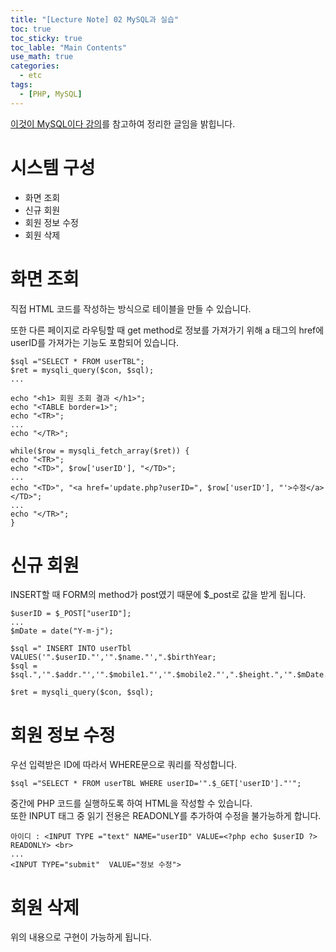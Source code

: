 ```yaml
---
title: "[Lecture Note] 02 MySQL과 실습"
toc: true
toc_sticky: true
toc_lable: "Main Contents"
use_math: true
categories:
  - etc
tags:
  - [PHP, MySQL]
---
```


[이것이 MySQL이다 강의](https://www.youtube.com/watch?v=xKYeJxBTt2E&list=PLVsNizTWUw7Hox7NMhenT-bulldCp9HP9)를 참고하여 정리한 글임을 밝힙니다.


# 시스템 구성

- 화면 조회
- 신규 회원
- 회원 정보 수정
- 회원 삭제 

# 화면 조회

직접 HTML 코드를 작성하는 방식으로 테이블을 만들 수 있습니다.

또한 다른 페이지로 라우팅할 때 get method로 정보를 가져가기 위해 a 태그의 href에 userID를 가져가는 기능도 포함되어 있습니다.

```
$sql ="SELECT * FROM userTBL";
$ret = mysqli_query($con, $sql);   
...

echo "<h1> 회원 조회 결과 </h1>";
echo "<TABLE border=1>";
echo "<TR>";
...
echo "</TR>";

while($row = mysqli_fetch_array($ret)) {
echo "<TR>";
echo "<TD>", $row['userID'], "</TD>";
...
echo "<TD>", "<a href='update.php?userID=", $row['userID'], "'>수정</a></TD>";
...
echo "</TR>";	  
}   
```

# 신규 회원

INSERT할 때 FORM의 method가 post였기 때문에 $_post로 값을 받게 됩니다. 

```
$userID = $_POST["userID"];
...
$mDate = date("Y-m-j");

$sql =" INSERT INTO userTbl VALUES('".$userID."','".$name."',".$birthYear;
$sql = $sql.",'".$addr."','".$mobile1."','".$mobile2."',".$height.",'".$mDate."')";

$ret = mysqli_query($con, $sql);
```

# 회원 정보 수정

우선 입력받은 ID에 따라서 WHERE문으로 쿼리를 작성합니다.

```
$sql ="SELECT * FROM userTBL WHERE userID='".$_GET['userID']."'";
```

중간에 PHP 코드를 실행하도록 하여 HTML을 작성할 수 있습니다.<br>
또한 INPUT 태그 중 읽기 전용은 READONLY를 추가하여 수정을 불가능하게 합니다.

```
아이디 : <INPUT TYPE ="text" NAME="userID" VALUE=<?php echo $userID ?> READONLY> <br>
...
<INPUT TYPE="submit"  VALUE="정보 수정">
```

# 회원 삭제 

위의 내용으로 구현이 가능하게 됩니다.